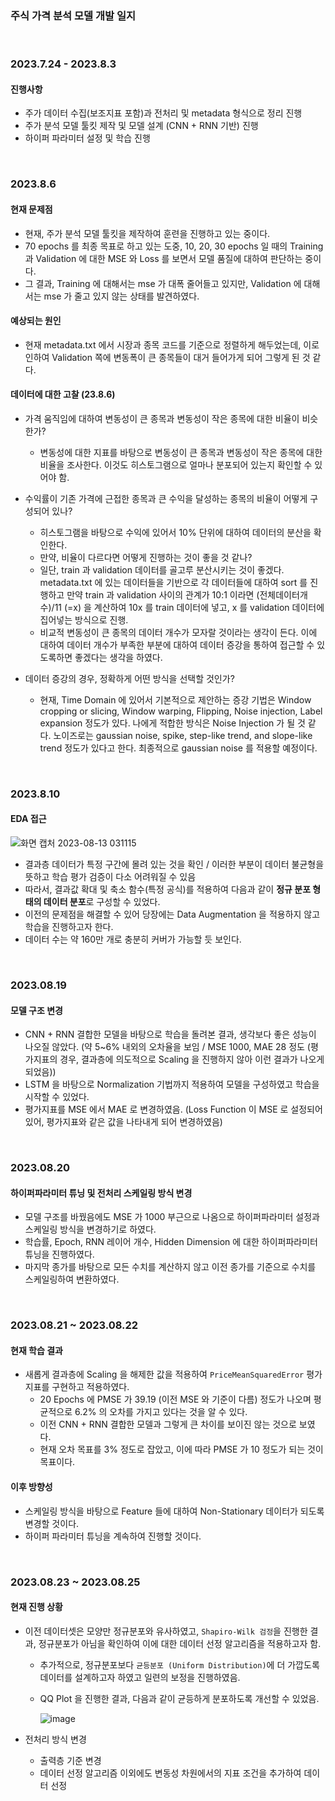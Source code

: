 ### 주식 가격 분석 모델 개발 일지

<br/>

### 2023.7.24 - 2023.8.3

#### 진행사항
  - 주가 데이터 수집(보조지표 포함)과 전처리 및 metadata 형식으로 정리 진행
  - 주가 분석 모델 툴킷 제작 및 모델 설계 (CNN + RNN 기반) 진행
  - 하이퍼 파라미터 설정 및 학습 진행

<br/>

### 2023.8.6

#### 현재 문제점
  - 현재, 주가 분석 모델 툴킷을 제작하여 훈련을 진행하고 있는 중이다.
  - 70 epochs 를 최종 목표로 하고 있는 도중, 10, 20, 30 epochs 일 때의 Training 과 Validation 에 대한 MSE 와 Loss 를 보면서 모델 품질에 대하여 판단하는 중이다.
  - 그 결과, Training 에 대해서는 mse 가 대폭 줄어들고 있지만, Validation 에 대해서는 mse 가 줄고 있지 않는 상태를 발견하였다.

#### 예상되는 원인
  - 현재 metadata.txt 에서 시장과 종목 코드를 기준으로 정렬하게 해두었는데, 이로 인하여 Validation 쪽에 변동폭이 큰 종목들이 대거 들어가게 되어 그렇게 된 것 같다.

#### 데이터에 대한 고찰 (23.8.6)

- 가격 움직임에 대하여 변동성이 큰 종목과 변동성이 작은 종목에 대한 비율이 비슷한가?
  - 변동성에 대한 지표를 바탕으로 변동성이 큰 종목과 변동성이 작은 종목에 대한 비율을 조사한다. 이것도 히스토그램으로 얼마나 분포되어 있는지 확인할 수 있어야 함.
  
- 수익률이 기존 가격에 근접한 종목과 큰 수익을 달성하는 종목의 비율이 어떻게 구성되어 있나?
  - 히스토그램을 바탕으로 수익에 있어서 10% 단위에 대하여 데이터의 분산을 확인한다. 
  - 만약, 비율이 다르다면 어떻게 진행하는 것이 좋을 것 같나?
  - 일단, train 과 validation 데이터를 골고루 분산시키는 것이 좋겠다. metadata.txt 에 있는 데이터들을 기반으로 각 데이터들에 대하여 sort 를 진행하고 만약 train 과 validation 사이의 관계가 10:1 이라면 (전체데이터개수)/11 (=x) 을 계산하여 10x 를 train 데이터에 넣고, x 를 validation 데이터에 집어넣는 방식으로 진행.
  - 비교적 변동성이 큰 종목의 데이터 개수가 모자랄 것이라는 생각이 든다. 이에 대하여 데이터 개수가 부족한 부분에 대하여 데이터 증강을 통하여 접근할 수 있도록하면 좋겠다는 생각을 하였다.
  
- 데이터 증강의 경우, 정확하게 어떤 방식을 선택할 것인가?
  - 현재, Time Domain 에 있어서 기본적으로 제안하는 증강 기법은 Window cropping or slicing, Window warping, Flipping, Noise injection, Label expansion 정도가 있다. 나에게 적합한 방식은 Noise Injection 가 될 것 같다. 노이즈로는 gaussian noise, spike, step-like trend, and slope-like trend 정도가 있다고 한다. 최종적으로 gaussian noise 를 적용할 예정이다.

<br/>

### 2023.8.10

#### EDA 접근
![화면 캡처 2023-08-13 031115](https://github.com/DevTae/StockDatabasePreview/assets/55177359/b9340afa-88bd-4cf8-b92b-9c0c3dbb580b)
- 결과층 데이터가 특정 구간에 몰려 있는 것을 확인 / 이러한 부분이 데이터 불균형을 뜻하고 학습 평가 검증이 다소 어려워질 수 있음
- 따라서, 결과값 확대 및 축소 함수(특정 공식)를 적용하여 다음과 같이 **정규 분포 형태의 데이터 분포**로 구성할 수 있었다.
- 이전의 문제점을 해결할 수 있어 당장에는 Data Augmentation 을 적용하지 않고 학습을 진행하고자 한다.
- 데이터 수는 약 160만 개로 충분히 커버가 가능할 듯 보인다.

<br/>

### 2023.08.19

#### 모델 구조 변경
  - CNN + RNN 결합한 모델을 바탕으로 학습을 돌려본 결과, 생각보다 좋은 성능이 나오질 않았다. (약 5~6% 내외의 오차율을 보임 / MSE 1000, MAE 28 정도 (평가지표의 경우, 결과층에 의도적으로 Scaling 을 진행하지 않아 이런 결과가 나오게 되었음))
  - LSTM 을 바탕으로 Normalization 기법까지 적용하여 모델을 구성하였고 학습을 시작할 수 있었다.
  - 평가지표를 MSE 에서 MAE 로 변경하였음. (Loss Function 이 MSE 로 설정되어 있어, 평가지표와 같은 값을 나타내게 되어 변경하였음)

<br/>

### 2023.08.20

#### 하이퍼파라미터 튜닝 및 전처리 스케일링 방식 변경
  - 모델 구조를 바꿨음에도 MSE 가 1000 부근으로 나옴으로 하이퍼파라미터 설정과 스케일링 방식을 변경하기로 하였다.
  - 학습률, Epoch, RNN 레이어 개수, Hidden Dimension 에 대한 하이퍼파라미터 튜닝을 진행하였다.
  - 마지막 종가를 바탕으로 모든 수치를 계산하지 않고 이전 종가를 기준으로 수치를 스케일링하여 변환하였다.
  
<br/>

### 2023.08.21 ~ 2023.08.22

#### 현재 학습 결과
  - 새롭게 결과층에 Scaling 을 해제한 값을 적용하여 `PriceMeanSquaredError` 평가지표를 구현하고 적용하였다.
    - 20 Epochs 에 PMSE 가 39.19 (이전 MSE 와 기준이 다름) 정도가 나오며 평균적으로 6.2% 의 오차를 가지고 있다는 것을 알 수 있다.
    - 이전 CNN + RNN 결합한 모델과 그렇게 큰 차이를 보이진 않는 것으로 보였다. 
    - 현재 오차 목표를 3% 정도로 잡았고, 이에 따라 PMSE 가 10 정도가 되는 것이 목표이다.

#### 이후 방향성
  - 스케일링 방식을 바탕으로 Feature 들에 대하여 Non-Stationary 데이터가 되도록 변경할 것이다.
  - 하이퍼 파라미터 튜닝을 계속하여 진행할 것이다.

<br/>

### 2023.08.23 ~ 2023.08.25

#### 현재 진행 상황
  - 이전 데이터셋은 모양만 정규분포와 유사하였고, `Shapiro-Wilk 검정`을 진행한 결과, 정규분포가 아님을 확인하여 이에 대한 데이터 선정 알고리즘을 적용하고자 함.
    - 추가적으로, 정규분포보다 `균등분포 (Uniform Distribution)`에 더 가깝도록 데이터를 설계하고자 하였고 일련의 보정을 진행하였음.
    - QQ Plot 을 진행한 결과, 다음과 같이 균등하게 분포하도록 개선할 수 있었음.
      
      ![image](https://github.com/DevTae/StockDatabasePreview/assets/55177359/a66c4bc9-f106-4cb1-b83a-c44932a73f2d)

  - 전처리 방식 변경
    - 출력층 기준 변경
    - 데이터 선정 알고리즘 이외에도 변동성 차원에서의 지표 조건을 추가하여 데이터 선정

<br/>
